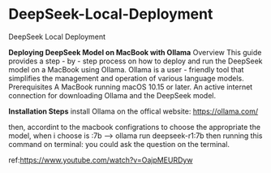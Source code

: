
# DeepSeek-Local-Deployment
DeepSeek Local Deployment 


**Deploying DeepSeek Model on MacBook with Ollama**
Overview
This guide provides a step - by - step process on how to deploy and run the DeepSeek model on a MacBook using Ollama. 
Ollama is a user - friendly tool that simplifies the management and operation of various language models.
Prerequisites
A MacBook running macOS 10.15 or later.
An active internet connection for downloading Ollama and the DeepSeek model.

**Installation Steps**
install Ollama on the offical website:
https://ollama.com/

then, accordint to the macbook configrations to choose the appropriate the model,
when i choose is :7b --> ollama run deepseek-r1:7b
then running this command on  terminal:
you could ask the question on the terminal.


ref:https://www.youtube.com/watch?v=OajpMEURDyw
